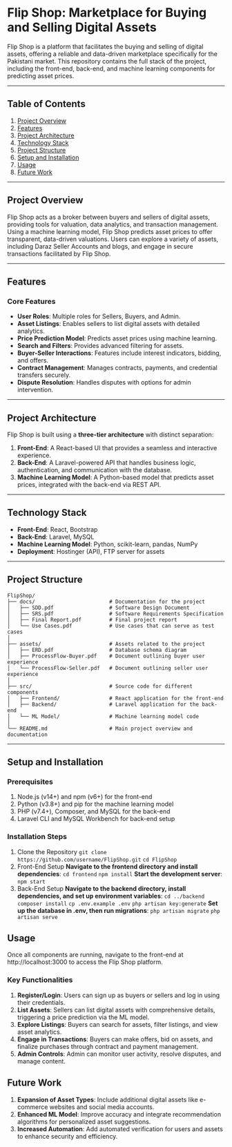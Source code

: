 # Flip Shop: Marketplace for Buying and Selling Digital Assets

Flip Shop is a platform that facilitates the buying and selling of digital assets, offering a reliable and data-driven marketplace specifically for the Pakistani market. This repository contains the full stack of the project, including the front-end, back-end, and machine learning components for predicting asset prices.

---

## Table of Contents
1. [Project Overview](#project-overview)
2. [Features](#features)
3. [Project Architecture](#project-architecture)
4. [Technology Stack](#technology-stack)
5. [Project Structure](#project-structure)
6. [Setup and Installation](#setup-and-installation)
7. [Usage](#usage)
8. [Future Work](#future-work)

---

## Project Overview
Flip Shop acts as a broker between buyers and sellers of digital assets, providing tools for valuation, data analytics, and transaction management. Using a machine learning model, Flip Shop predicts asset prices to offer transparent, data-driven valuations. Users can explore a variety of assets, including Daraz Seller Accounts and blogs, and engage in secure transactions facilitated by Flip Shop.

---

## Features
### Core Features
- **User Roles**: Multiple roles for Sellers, Buyers, and Admin.
- **Asset Listings**: Enables sellers to list digital assets with detailed analytics.
- **Price Prediction Model**: Predicts asset prices using machine learning.
- **Search and Filters**: Provides advanced filtering for assets.
- **Buyer-Seller Interactions**: Features include interest indicators, bidding, and offers.
- **Contract Management**: Manages contracts, payments, and credential transfers securely.
- **Dispute Resolution**: Handles disputes with options for admin intervention.

---

## Project Architecture
Flip Shop is built using a **three-tier architecture** with distinct separation:
1. **Front-End**: A React-based UI that provides a seamless and interactive experience.
2. **Back-End**: A Laravel-powered API that handles business logic, authentication, and communication with the database.
3. **Machine Learning Model**: A Python-based model that predicts asset prices, integrated with the back-end via REST API.

---

## Technology Stack
- **Front-End**: React, Bootstrap
- **Back-End**: Laravel, MySQL
- **Machine Learning Model**: Python, scikit-learn, pandas, NumPy
- **Deployment**: Hostinger (API), FTP server for assets

---

## Project Structure
```plaintext
FlipShop/
├── docs/                        # Documentation for the project
│   ├── SDD.pdf                  # Software Design Document
│   ├── SRS.pdf                  # Software Requirements Specification
│   ├── Final Report.pdf         # Final project report
│   └── Use Cases.pdf            # Use cases that can serve as test cases
│
├── assets/                      # Assets related to the project
│   ├── ERD.pdf                  # Database schema diagram
│   ├── ProcessFlow-Buyer.pdf    # Document outlining buyer user experience
│   └── ProcessFlow-Seller.pdf   # Document outlining seller user experience
│
├── src/                         # Source code for different components
│   ├── Frontend/                # React application for the front-end
│   ├── Backend/                 # Laravel application for the back-end
│   └── ML Model/                # Machine learning model code
│
└── README.md                    # Main project overview and documentation

```
---

## Setup and Installation

### Prerequisites
1. Node.js (v14+) and npm (v6+) for the front-end
2. Python (v3.8+) and pip for the machine learning model
3. PHP (v7.4+), Composer, and MySQL for the back-end
4. Laravel CLI and MySQL Workbench for back-end setup

### Installation Steps
1. Clone the Repository
   ```git clone https://github.com/username/FlipShop.git```
   ```cd FlipShop```
2. Front-End Setup
   **Navigate to the frontend directory and install dependencies**:
      ```cd frontend```
      ```npm install```
   **Start the development server**:
      ```npm start```
3. Back-End Setup
   **Navigate to the backend directory, install dependencies, and set up environment variables**:
      ```cd ../backend```
      ```composer install```
      ```cp .env.example .env```
      ```php artisan key:generate```
   **Set up the database in .env, then run migrations**:
      ```php artisan migrate```
      ```php artisan serve```


## Usage
Once all components are running, navigate to the front-end at http://localhost:3000 to access the Flip Shop platform.

### Key Functionalities
1. **Register/Login**: Users can sign up as buyers or sellers and log in using their credentials.
2. **List Assets**: Sellers can list digital assets with comprehensive details, triggering a price prediction via the ML model.
3. **Explore Listings**: Buyers can search for assets, filter listings, and view asset analytics.
4. **Engage in Transactions**: Buyers can make offers, bid on assets, and finalize purchases through contract and payment management.
5. **Admin Controls**: Admin can monitor user activity, resolve disputes, and manage content.

## Future Work
1. **Expansion of Asset Types**: Include additional digital assets like e-commerce websites and social media accounts.
2. **Enhanced ML Model**: Improve accuracy and integrate recommendation algorithms for personalized asset suggestions.
3. **Increased Automation**: Add automated verification for users and assets to enhance security and efficiency.
